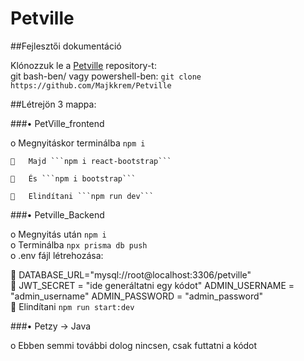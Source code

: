 # Petville
##Fejlesztői dokumentáció

Klónozzuk le a  [Petville](https://github.com/Majkkrem/Petville) repository-t:  
git bash-ben/ vagy powershell-ben: ```git clone https://github.com/Majkkrem/Petville```

##Létrejön 3 mappa:

###•	PetVille_frontend

  o	Megnyitáskor terminálba ```npm i```
  
    	Majd ```npm i react-bootstrap```
    
    	És ```npm i bootstrap```
    
    	Elindítani ```npm run dev```
    
###•	Petville_Backend

  o	Megnyitás után ```npm i```  
  o Terminálba ```npx prisma db push```  
  o	.env fájl létrehozása:
  
   	DATABASE_URL="mysql://root@localhost:3306/petville"  
   	JWT_SECRET = "ide generáltatni egy kódot" ADMIN_USERNAME = "admin_username" ADMIN_PASSWORD = "admin_password"  
   	Elindítani ```npm run start:dev``` 
    
###•	Petzy -> Java

  o	Ebben semmi további dolog nincsen, csak futtatni a kódot
